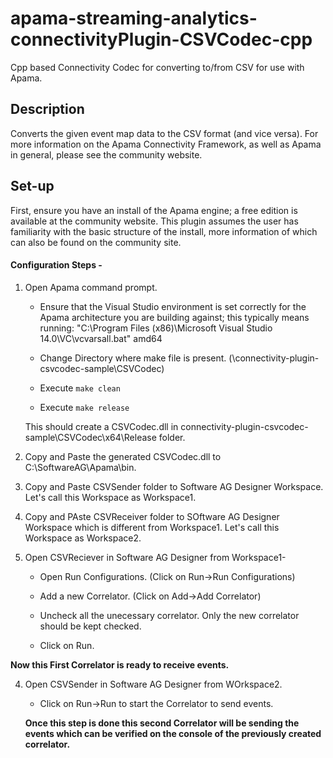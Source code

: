 # apama-streaming-analytics-connectivityPlugin-CSVCodec-cpp

Cpp based Connectivity Codec for converting to/from CSV for use with Apama.

## Description
Converts the given event map data to the CSV format (and vice versa). For more information on the Apama Connectivity Framework, as well as Apama in general, please see the community website. 

## Set-up
First, ensure you have an install of the Apama engine; a free edition is available at the community website. This plugin assumes the user has familiarity with the basic structure of the install, more information of which can also be found on the community site.

#### Configuration Steps -
1) Open Apama command prompt.
   - Ensure that the Visual Studio environment is set correctly for the 
   Apama architecture you are building against; this typically means running:
   "C:\Program Files (x86)\Microsoft Visual Studio 14.0\VC\vcvarsall.bat" amd64
   
   - Change Directory where make file is present. (\connectivity-plugin-csvcodec-sample\CSVCodec)
   
   - Execute ```make clean```
   
   - Execute ```make release```
   
   This should create a CSVCodec.dll in connectivity-plugin-csvcodec-sample\CSVCodec\x64\Release folder.
2) Copy and Paste the generated CSVCodec.dll to C:\SoftwareAG\Apama\bin.
3) Copy and Paste CSVSender folder to Software AG Designer Workspace. Let's call this Workspace as Workspace1.
4) Copy and PAste CSVReceiver folder to SOftware AG Designer Workspace which is different from Workspace1. Let's call this Workspace as Workspace2.
5) Open CSVReciever in Software AG Designer from Workspace1-

   - Open Run Configurations. (Click on Run->Run Configurations)
  
   - Add a new Correlator. (Click on Add->Add Correlator)
  
   - Uncheck all the unecessary correlator. Only the new correlator should be kept checked.
  
   - Click on Run.
  
  **Now this First Correlator is ready to receive events.**
  
4) Open CSVSender in Software AG Designer from WOrkspace2.
   - Click on Run->Run to start the Correlator to send events. 
   
   **Once this step is done this second Correlator will be sending the events    which can be verified on the console of the previously created correlator.**

